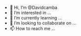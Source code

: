 - 👋 Hi, I’m @Davidcamba
- 👀 I’m interested in ...
- 🌱 I’m currently learning ...
- 💞️ I’m looking to collaborate on ...
- 📫 How to reach me ...

<!---
Davidcamba/Davidcamba is a ✨ special ✨ repository because its `README.md` (this file) appears on your GitHub profile.
You can click the Preview link to take a look at your changes.
--->
